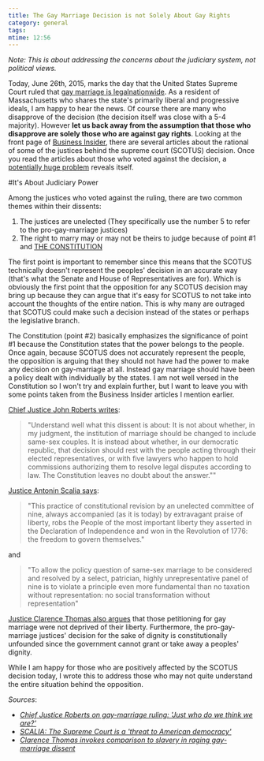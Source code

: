 ```yaml
---
title: The Gay Marriage Decision is not Solely About Gay Rights
category: general
tags:
mtime: 12:56
---
```


*Note: This is about addressing the concerns about the judiciary system, not political views.*

Today, June 26th, 2015, marks the day that the United States Supreme Court
ruled that  [gay marriage is legalnationwide](http://www.cnn.com/2015/06/26/politics/supreme-court-same-sex-marriage-ruling/index.html). 
As a resident of Massachusetts who shares the
state's primarily liberal and progressive ideals, I am happy to hear the news.
Of course there are many who disapprove of the decision (the decision itself
was close with a 5-4 majority). However **let us back away from the assumption
that those who disapprove are solely those who are against gay rights**. Looking at 
the front page of [Business Insider](http://www.businessinsider.com/), there
are several articles about the rational of some of the justices behind the
supreme court (SCOTUS) decision. Once you read the articles about those who
voted against the decision, a [potentially huge problem](http://www.businessinsider.com/scalia-gay-marriage-dissent-2015-6) reveals itself.

#It's About Judiciary Power

Among the justices who voted against the ruling, there are two common themes within their dissents:

1. The justices are unelected (They specifically use the number 5 to refer to the pro-gay-marriage justices)
2. The right to marry may or may not be theirs to judge because of point #1 and [THE CONSTITUTION](http://www.businessinsider.com/chief-justice-roberts-on-gay-marriage-ruling-just-who-do-we-think-we-are-2015-6)

The first point is important to remember since this means that the SCOTUS
technically doesn't represent the peoples' decision in an accurate way (that's
what the Senate and House of Representatives are for). Which is obviously the
first point that the opposition for any SCOTUS decision may bring up because
they can argue that it's easy for SCOTUS to not take into account the thoughts
of the entire nation. This is why many are outraged that SCOTUS could make
such a decision instead of the states or perhaps the legislative branch.

The Constitution (point #2) basically emphasizes the significance of point #1
because the Constitution states that the power belongs to the people. Once
again, because SCOTUS does not accurately represent the people, the opposition
is arguing that they should not have had the power to make any decision on
gay-marriage at all. Instead gay marriage should have been a policy dealt with
individually by the states. I am not well versed in the Constitution so I
won't try and explain further, but I want to leave you with some points
taken from the Business Insider articles I mention earlier.

[Chief Justice John Roberts writes](http://www.businessinsider.com/chief-justice-roberts-on-gay-marriage-ruling-just-who-do-we-think-we-are-2015-6#ixzz3eBqwFwoO):

>"Understand well what this dissent is about: It is not about whether, in my
 judgment, the institution of marriage should be changed to include same-sex
 couples. It is instead about whether, in our democratic republic, that
 decision should rest with the people acting through their elected
 representatives, or with five lawyers who happen to hold commissions
 authorizing them to resolve legal disputes according to law. The Constitution
 leaves no doubt about the answer.""

[Justice Antonin Scalia says](http://www.businessinsider.com/scalia-gay-marriage-dissent-2015-6):

>"This practice of constitutional revision by an unelected committee of nine,
 always accompanied (as it is today) by extravagant praise of liberty, robs
 the People of the most important liberty they asserted in the Declaration of
 Independence and won in the Revolution of 1776: the freedom to govern
 themselves."

and 

>"To allow the policy question of same-sex marriage to be considered and
 resolved by a select, patrician, highly unrepresentative panel of nine is to
 violate a principle even more fundamental than no taxation without
 representation: no social transformation without representation"

[Justice Clarence Thomas also argues](http://www.businessinsider.com/clarence-thomas-dissent-gay-marriage-case-2015-6) 
that those petitioning for gay marriage were not deprived of their liberty. 
Furthermore, the pro-gay-marriage justices' decision for the sake of dignity is 
constitutionally unfounded since the government cannot grant or take away a peoples' 
dignity.

While I am happy for those who are positively affected by the SCOTUS decision
today, I wrote this to address those who may not quite understand the entire
situation behind the opposition.

*Sources*: 
* [*Chief Justice Roberts on gay-marriage ruling: 'Just who do we think we are?'*](http://www.businessinsider.com/chief-justice-roberts-on-gay-marriage-ruling-just-who-do-we-think-we-are-2015-6)
* [*SCALIA: The Supreme Court is a 'threat to American democracy'*](http://www.businessinsider.com/scalia-gay-marriage-dissent-2015-6)
* [*Clarence Thomas invokes comparison to slavery in raging gay-marriage dissent*](http://www.businessinsider.com/clarence-thomas-dissent-gay-marriage-case-2015-6)
